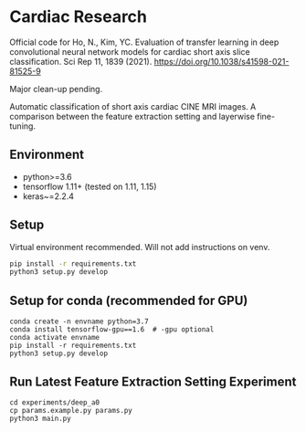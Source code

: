 # Cardiac Research

Official code for Ho, N., Kim, YC. Evaluation of transfer learning in deep convolutional neural network models for cardiac short axis slice classification. Sci Rep 11, 1839 (2021). https://doi.org/10.1038/s41598-021-81525-9

Major clean-up pending.

Automatic classification of short axis cardiac CINE MRI images. A comparison between
the feature extraction setting and layerwise fine-tuning.

## Environment

- python>=3.6
- tensorflow 1.11+ (tested on 1.11, 1.15)
- keras~=2.2.4

## Setup

Virtual environment recommended. Will not add instructions on venv.

```sh
pip install -r requirements.txt
python3 setup.py develop
```

## Setup for conda (recommended for GPU)

```
conda create -n envname python=3.7
conda install tensorflow-gpu==1.6  # -gpu optional
conda activate envname
pip install -r requirements.txt
python3 setup.py develop
```

## Run Latest Feature Extraction Setting Experiment

```
cd experiments/deep_a0
cp params.example.py params.py
python3 main.py
```

